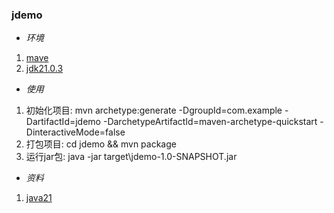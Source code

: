 ### jdemo

* *环境*
1. [mave](https://maven.apache.org/download.cgi)
2. [jdk21.0.3](https://www.oracle.com/java/technologies/downloads/#java21)

* *使用*
1. 初始化项目: mvn archetype:generate -DgroupId=com.example -DartifactId=jdemo -DarchetypeArtifactId=maven-archetype-quickstart -DinteractiveMode=false
2. 打包项目: cd jdemo && mvn package
3. 运行jar包: java -jar target\jdemo-1.0-SNAPSHOT.jar

* *资料*
1. [java21](https://docs.oracle.com/en/java/javase/21/index.html)